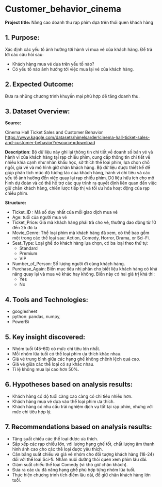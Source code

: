 # Customer_behavior_cinema
**Project title:**
Nâng cao doanh thu rạp phim dựa trên thói quen khách hàng

## 1. Purpose:
Xác định các yếu tố ảnh hưởng tới hành vi mua vé của khách hàng. Để trả lời các câu hỏi sau:
- Khách hàng mua vé dựa trên yếu tố nào?
- Có yếu tố nào ảnh hưởng tới việc mua lại vé của khách hàng.

## 2. Expected Outcome:
Đưa ra những chương trình khuyến mại phù hợp để tăng doanh thu.

## 3. Dataset Overview:
**Source:**

Cinema Hall Ticket Sales and Customer Behavior
https://www.kaggle.com/datasets/himelsarder/cinema-hall-ticket-sales-and-customer-behavior?resource=download

**Description:**
Bộ dữ liệu này ghi lại thông tin chi tiết về doanh số bán vé và hành vi của khách hàng tại rạp chiếu phim, cung cấp thông tin chi tiết về nhiều khía cạnh như nhân khẩu học, sở thích thể loại phim, lựa chọn chỗ ngồi, giá vé và mô hình giữ chân khách hàng. Bộ dữ liệu được thiết kế để giúp phân tích mức độ tương tác của khách hàng, hành vi chi tiêu và các yếu tố ảnh hưởng đến việc quay lại rạp chiếu phim. Dữ liệu hữu ích cho mô hình dự đoán và có thể hỗ trợ các quy trình ra quyết định liên quan đến việc giữ chân khách hàng, chiến lược tiếp thị và tối ưu hóa hoạt động của rạp chiếu phim.

**Structure:**

- Ticket_ID : Mã số duy nhất của mỗi giao dịch mua vé
- Age: tuổi của người mua vé
- Ticket_Price: Giá mà khách hàng phải trả cho vé, thường dao động từ 10 đến 25 đô la
- Movie_Genre: Thể loại phim mà khách hàng đã xem, có thể bao gồm một trong các thể loại sau: Action, Comedy, Horror, Drama, or Sci-Fi.
- Seat_Type: Loại ghế do khách hàng lựa chọn, có ba loại theo thứ tự:
    - Standard 
    - Premium 
    - VIP 
- Number_of_Person: Số lượng người đi cùng khách hàng.
- Purchase_Again: Biến mục tiêu nhị phân cho biết liệu khách hàng có khả năng quay lại và mua vé khác hay không. Biến này có hai giá trị khả thi:
    - Yes
    - No

## 4. Tools and Technologies:
- googlesheet
- python: pandas, numpy,
- PowerBi

## 5. Key insight discovered:
- Nhóm tuổi (45-60) có mức chi tiêu lớn nhất.
- Mỗi nhóm lứa tuổi có thể loại phim ưa thích khác nhau.
- Giá vé trung bình giữa các hạng ghế không chênh lệch quá cao.
- Giá vé giữa các thể loại có sự khác nhau.
- Tỉ lệ không mua lại cao hơn 50%.

## 6. Hypotheses based on analysis results:
- Khách hàng có độ tuổi càng cao càng có chi tiêu nhiều hơn.
- Khách hàng mua vé dựa vào thể loại phim ưa thích.
- Khách hàng có nhu cầu trải nghiệm dịch vụ tốt tại rạp phim, nhưng với mức chi tiêu hợp lý.

## 7. Recommendations based on analysis results:
- Tăng suất chiếu các thể loại được ưa thích.
- Sắp xếp các rạp chiếu lớn, với lượng hạng ghế tốt, chất lượng âm thanh hình ảnh cao cho các thể loại được yêu thích.
- Cân bằng suất chiếu và giá vé nhóm cho đối tượng khách hàng (18-24) đối với thể loại Sci-fi. Nhằm nuôi dưỡng thói quen xem phim lâu dài.
- Giảm suất chiếu thể loại Comedy (vì khó giữ chân khách).
- Đưa ra các ưu đã nâng hạng ghế phù hợp từng nhóm lứa tuổi.
- Thực hiện chương trình tích điểm lâu dài, để giữ chân khách hàng lớn tuổi.
